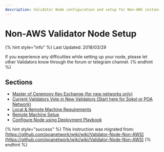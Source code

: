 ```yaml
---
description: Validator Node configuration and setup for Non-AWS instance
---
```


# Non-AWS Validator Node Setup

{% hint style="info" %}
Last Updated: 2018/03/29

If you experience any difficulties while setting up your node, please let other Validators know through the forum or telegram channel.
{% endhint %}

## Sections

* [Master of Ceremony Key Exchange \(for new networks only\)](../aws-vm-for-validator-node-deployment/moc-master-of-ceremony-key-exchange-and-generation.md)
* [Current Validators Vote in New Validators \(Start here for Sokol or POA Network\)](../aws-vm-for-validator-node-deployment/current-validators-vote-in-new-validators.md)
* [Local & Remote Machine Requirements](local-and-remote-machine-system-requirements.md)
* [Remote Machine Setup](remote-machine-setup.md)
* [Configure Node using Deployment Playbook](configure-node-using-deployment-playbook.md)

{% hint style="success" %}
This instruction was migrated from: [https://github.com/poanetwork/wiki/wiki/Validator-Node-Non-AWS](https://github.com/poanetwork/wiki/wiki/Validator-Node-Non-AWS)
{% endhint %}



